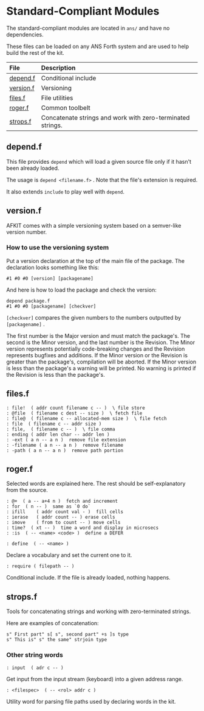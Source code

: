 # Standard-Compliant Modules

The standard-compliant modules are located in `ans/` and have no dependencies.

These files can be loaded on any ANS Forth system and are used to help build the rest of the kit.

| File | Description |
| :--- | :--- |
| [depend.f](ans.md#depend-f) | Conditional include |
| [version.f](ans.md#version-f) | Versioning |
| [files.f](ans.md#files-f) | File utilities |
| [roger.f](ans.md#roger-f) | Common toolbelt |
| [strops.f](ans.md#strops-f) | Concatenate strings and work with zero-terminated strings. |

## depend.f

This file provides `depend` which will load a given source file only if it hasn't been already loaded.  

The usage is `depend <filename.f>` . Note that the file's extension is required.

It also extends `include` to play well with `depend`.

## version.f

AFKIT comes with a simple versioning system based on a semver-like version number.

### How to use the versioning system

Put a version declaration at the top of the main file of the package.  The declaration looks something like this:

```text
#1 #0 #0 [version] [packagename]
```

And here is how to load the package and check the version:

```text
depend package.f
#1 #0 #0 [packagename] [checkver]
```

`[checkver]` compares the given numbers to the numbers outputted by `[packagename]` . 

The first number is the Major version and must match the package's.  The second is the Minor version, and the last number is the Revision.  The Minor version represents  potentially code-breaking changes and the Revision represents bugfixes and additions.  If the Minor version or the Revision is greater than the package's, compilation will be aborted.  If the Minor version is less than the package's a warning will be printed.  No warning is printed if the Revision is less than the package's.

## files.f

```text
: file!  ( addr count filename c -- )  \ file store
: @file  ( filename c dest -- size )  \ fetch file
: file@  ( filename c -- allocated-mem size )  \ file fetch
: file  ( filename c -- addr size )
: file,  ( filename c -- )  \ file comma
: ending ( addr len char -- addr len )
: -ext ( a n -- a n )  remove file extension
: -filename ( a n -- a n )  remove filename
: -path ( a n -- a n )  remove path portion
```

## roger.f

Selected words are explained here. The rest should be self-explanatory from the source.

```text
: @+  ( a -- a+4 n )  fetch and increment
: for  ( n -- )  same as `0 do`
: ifill    ( addr count val - )  fill cells
: ierase   ( addr count -- ) erase cells
: imove    ( from to count -- ) move cells
: time?  ( xt -- )  time a word and display in microsecs
: :is  ( -- <name> <code> )  define a DEFER
```

```text
: define  ( -- <name> )
```

Declare a vocabulary and set the current one to it.

```text
: require ( filepath -- )
```

Conditional include. If the file is already loaded, nothing happens.

## strops.f

Tools for concatenating strings and working with zero-terminated strings.

Here are examples of concatenation:

```text
s" First part" s[ s", second part" +s ]s type
s" This is" s" the same" strjoin type
```

### Other string words

```text
: input  ( adr c -- )
```

Get input from the input stream \(keyboard\) into a given address range.

```text
: <filespec>  ( -- <rol> addr c )
```

Utility word for parsing file paths used by declaring words in the kit.

